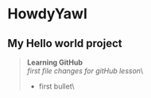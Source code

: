 # HowdyYawl
##  My Hello world project
>    **Learning GitHub**\
>     *first file changes for gitHub lesson*\
> - first bullet\
